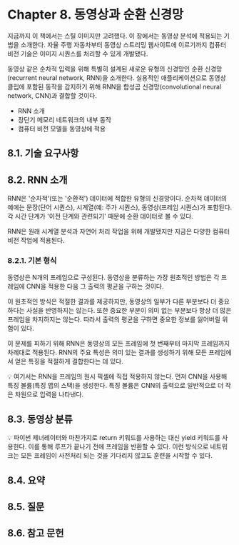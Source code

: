 # Chapter 8. 동영상과 순환 신경망

지금까지 이 책에서는 스틸 이미지만 고려했다. 이 장에서는 동영상 분석에 적용되는 기법을 소개한다. 자율 주행 자동차부터 동영상 스트리밍 웹사이트에 이르기까지 컴퓨터 비전 기술은 이미지 시퀀스를 처리할 수 있게 개발됐다.

동영상 같은 순차적 입력을 위해 특별히 설계된 새로운 유형의 신경망인 순환 신경망(recurrent neural network, RNN)을 소개한다. 실용적인 애플리케이션으로 동영상 클립에 포함된 동작을 감지하기 위해 RNN을 합성곱 신경망(convolutional neural network, CNN)과 결합할 것이다.

- RNN 소개
- 장단기 메모리 네트워크의 내부 동작
- 컴퓨터 비전 모델을 동영상에 적용

## 8.1. 기술 요구사항

## 8.2. RNN 소개

RNN은 '순차적'(또는 '순환적') 데이터에 적합한 유형의 신경망이다. 순차적 데이터의 예에는 문장(단어 시퀀스), 시계열(예: 주가 시퀀스), 동영상(프레임 시퀀스)가 포함된다. 각 시간 단계가 '이전 단계와 관련되기' 때문에 순환 데이터로 볼 수 있다.

RNN은 원래 시계열 분석과 자연어 처리 작업을 위해 개발됐지만 지금은 다양한 컴퓨터 비전 작업에 적용된다.

### 8.2.1. 기본 형식

동영상은 N개의 프레임으로 구성된다. 동영상을 분류하는 가장 원초적인 방법은 각 프레임에 CNN을 적용한 다음 그 출력의 평균을 구하는 것이다.

이 원초적인 방식은 적절한 결과를 제공하지만, 동영상의 일부가 다른 부분보다 더 중요하다는 사실을 반영하지는 않는다. 또한 중요한 부분이 의미 없는 부분보다 항상 더 많은 프레임을 차지하지는 않는다. 따라서 출력의 평균을 구하면 중요한 정보를 잃어버릴 위험이 있다.

이 문제를 피하기 위해 RNN은 동영상의 모든 프레임에 첫 번째부터 마지막 프레임까지 차례대로 적용된다. RNN의 주요 특성은 의미 있는 결과를 생성하기 위해 모든 프레임에서 얻은 특징을 적절하게 결합한다는 데 있다.

:bulb: 여기서는 RNN을 프레임의 원시 픽셀에 직접 적용하지 않는다. 먼저 CNN을 사용해 특징 볼륨(특징 맵의 스택)을 생성한다. 특징 볼륨은 CNN의 출력으로 일반적으로 더 작은 차원으로 입력을 나타낸다.

## 8.3. 동영상 분류

:bulb: 파이썬 제너레이터와 마찬가지로 return 키워드를 사용하는 대신 yield 키워드를 사용한다. 이를 통해 루프가 끝나기 전에 프레임을 반환할 수 있다. 이런 방식으로 네트워크는 모든 프레임이 사전처리 되는 것을 기다리지 않고도 훈련을 시작할 수 있다.

## 8.4. 요약

## 8.5. 질문

## 8.6. 참고 문헌
